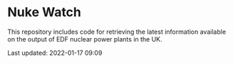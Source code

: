 # Nuke Watch

This repository includes code for retrieving the latest information available on the output of EDF nuclear power plants in the UK.

Last updated: 2022-01-17 09:09